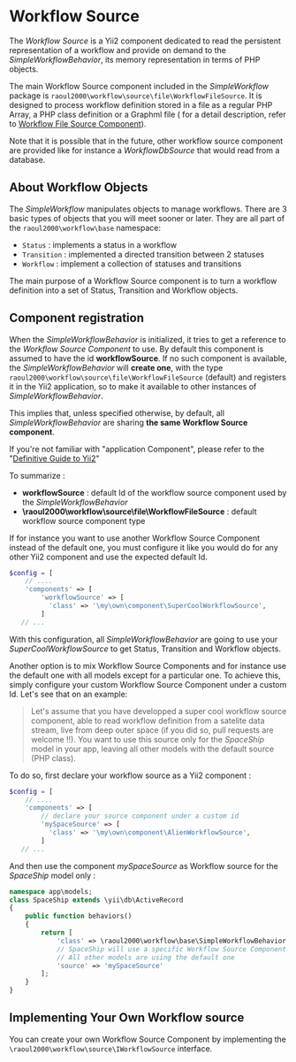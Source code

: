 # Workflow Source

The *Workflow Source* is a Yii2 component dedicated to read the persistent representation of a workflow and provide on demand to the
*SimpleWorkflowBehavior*, its memory representation in terms of PHP objects.

The main Workflow Source component included in the *SimpleWorkflow* package is `raoul2000\workflow\source\file\WorkflowFileSource`. It is designed
to process workflow definition stored in a file as a regular PHP Array, a PHP class definition or a Graphml file ( for a detail description, refer
to [Workflow File Source Component](source-file.md)).

Note that it is possible that in the future, other workflow source component are provided like for instance a *WorkflowDbSource* that would
read from a database. 

## About Workflow Objects

The *SimpleWorkflow* manipulates objects to manage workflows. There are 3 basic types of objects that you will meet sooner or later. They are
all part of the `raoul2000\workflow\base` namespace:

- `Status` : implements a status in a workflow
- `Transition` : implemented a directed transition between 2 statuses
- `Workflow` : implement a collection of statuses and transitions

The main purpose of a Workflow Source component is to turn a workflow definition into a set of Status, Transition and Workflow objects. 


## Component registration

When the *SimpleWorkflowBehavior* is initialized, it tries to get a reference to the *Workflow Source Component* to use. By default
this component is assumed to have the id **workflowSource**. If no such component is available, the *SimpleWorkflowBehavior* will **create one**,
with the type `raoul2000\workflow\source\file\WorkflowFileSource` (default) and registers it in the Yii2 application, so to make it 
available to other instances of *SimpleWorkflowBehavior*.

This implies that, unless specified otherwise, by default, all *SimpleWorkflowBehavior* are sharing **the same Workflow Source component**.

If you're not familiar with "application Component", please refer to the "[Definitive Guide to Yii2](http://www.yiiframework.com/doc-2.0/guide-structure-application-components.html)"

To summarize :
 
- **workflowSource** : default Id of the workflow source component used by the *SimpleWorkflowBehavior*
- **\raoul2000\workflow\source\file\WorkflowFileSource** : default workflow source component type 

If for instance you want to use another Workflow Source Component instead of the default one, you must configure it like you would do for 
any other Yii2 component and use the expected default Id.

```php
$config = [
    // ....
    'components' => [
        'workflowSource' => [
          'class' => '\my\own\component\SuperCoolWorkflowSource',
        ]
   // ...
``` 
With this configuration, all *SimpleWorkflowBehavior* are going to use your *SuperCoolWorkflowSource* to get Status, Transition and Workflow objects.

Another option is to mix Workflow Source Components and for instance use the default one with all models except for a particular one. To achieve this,
simply configure your custom Workflow Source Component under a custom Id. Let's see that on an example: 

> Let's assume that you have developped a super cool workflow source component, able to read workflow definition from a satelite data stream, live
from deep outer space (if you did so, pull requests are welcome !!). You want to use this source only for the *SpaceShip* model in your app, leaving all other models
with the default source (PHP class). 

To do so, first declare your workflow source as a Yii2 component : 

```php
$config = [
    // ....
    'components' => [
    	// declare your source component under a custom id 
        'mySpaceSource' => [
          'class' => '\my\own\component\AlienWorkflowSource',
        ]
   // ...
``` 

And then use the component *mySpaceSource* as Workflow source for the *SpaceShip* model only :

```php
namespace app\models;
class SpaceShip extends \yii\db\ActiveRecord
{
    public function behaviors()
    {
    	return [
			'class' => \raoul2000\workflow\base\SimpleWorkflowBehavior::className(),
			// SpaceShip will use a specific Workflow Source Component
			// All other models are using the default one
			'source' => 'mySpaceSource'
    	];
    }
}
```


## Implementing Your Own Workflow source

You can create your own Workflow Source Component by implementing the `\raoul2000\workflow\source\IWorkflowSource` interface.

 


